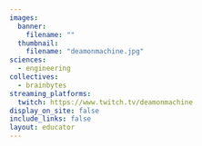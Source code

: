 ```yaml
---
images:
  banner:
    filename: ""
  thumbnail:
    filename: "deamonmachine.jpg"
sciences:
  - engineering
collectives:
  - brainbytes
streaming_platforms:
  twitch: https://www.twitch.tv/deamonmachine
display_on_site: false
include_links: false
layout: educator
---
```

